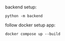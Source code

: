 backend setup:


```
python -m backend
```


follow docker setup app: 
```
docker compose up --build
```
